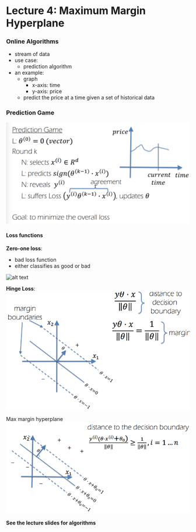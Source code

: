 # Lecture 4: Maximum Margin Hyperplane
### Online Algorithms
- stream of data
- use case:
    - prediction algorithm
- an example:
    - graph
        - x-axis: time
        - y-axis: price
    - predict the price at a time given a set of historical data

### Prediction Game
![alt text](./imgs/prediction-game.jpeg)

#### Loss functions
__Zero-one loss__:
- bad loss function
- either classifies as good or bad

![alt text](./imgs/loss-function.jpeg)

__Hinge Loss__:
![alt text](./imgs/hinge-loss.jpeg)

Max margin hyperplane
![alt text](./imgs/loss-max-margin.jpeg)

__See the lecture slides for algorithms__
